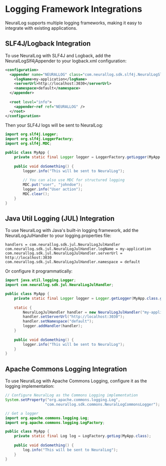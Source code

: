 # Logging Framework Integrations

NeuralLog supports multiple logging frameworks, making it easy to integrate with existing applications.

## SLF4J/Logback Integration

To use NeuralLog with SLF4J and Logback, add the NeuralLogSlf4jAppender to your logback.xml configuration:

```xml
<configuration>
  <appender name="NEURALLOG" class="com.neurallog.sdk.slf4j.NeuralLogSlf4jAppender">
    <logName>my-application</logName>
    <serverUrl>http://localhost:3030</serverUrl>
    <namespace>default</namespace>
  </appender>
  
  <root level="info">
    <appender-ref ref="NEURALLOG" />
  </root>
</configuration>
```

Then your SLF4J logs will be sent to NeuralLog:

```java
import org.slf4j.Logger;
import org.slf4j.LoggerFactory;
import org.slf4j.MDC;

public class MyApp {
    private static final Logger logger = LoggerFactory.getLogger(MyApp.class);
    
    public void doSomething() {
        logger.info("This will be sent to NeuralLog");
        
        // You can also use MDC for structured logging
        MDC.put("user", "johndoe");
        logger.info("User action");
        MDC.clear();
    }
}
```

## Java Util Logging (JUL) Integration

To use NeuralLog with Java's built-in logging framework, add the NeuralLogJulHandler to your logging.properties file:

```properties
handlers = com.neurallog.sdk.jul.NeuralLogJulHandler
com.neurallog.sdk.jul.NeuralLogJulHandler.logName = my-application
com.neurallog.sdk.jul.NeuralLogJulHandler.serverUrl = http://localhost:3030
com.neurallog.sdk.jul.NeuralLogJulHandler.namespace = default
```

Or configure it programmatically:

```java
import java.util.logging.Logger;
import com.neurallog.sdk.jul.NeuralLogJulHandler;

public class MyApp {
    private static final Logger logger = Logger.getLogger(MyApp.class.getName());
    
    static {
        NeuralLogJulHandler handler = new NeuralLogJulHandler("my-application");
        handler.setServerUrl("http://localhost:3030");
        handler.setNamespace("default");
        logger.addHandler(handler);
    }
    
    public void doSomething() {
        logger.info("This will be sent to NeuralLog");
    }
}
```

## Apache Commons Logging Integration

To use NeuralLog with Apache Commons Logging, configure it as the logging implementation:

```java
// Configure NeuralLog as the Commons Logging implementation
System.setProperty("org.apache.commons.logging.Log", 
                  "com.neurallog.sdk.commons.NeuralLogCommonsLogger");

// Get a logger
import org.apache.commons.logging.Log;
import org.apache.commons.logging.LogFactory;

public class MyApp {
    private static final Log log = LogFactory.getLog(MyApp.class);
    
    public void doSomething() {
        log.info("This will be sent to NeuralLog");
    }
}
```
